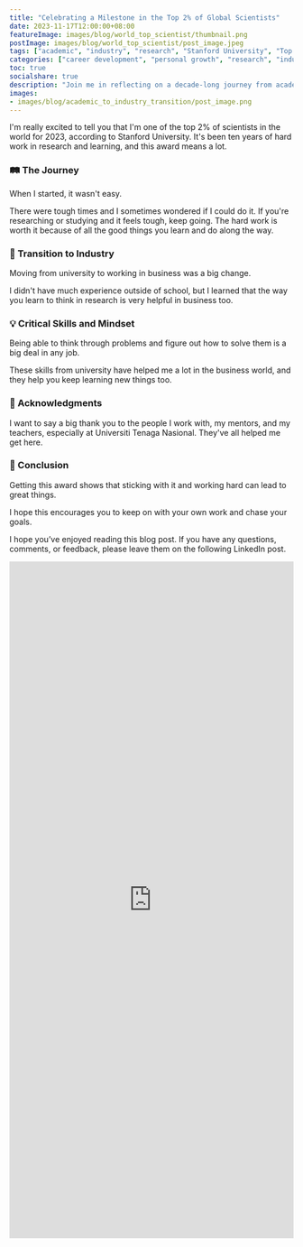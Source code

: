 ```yaml
---
title: "Celebrating a Milestone in the Top 2% of Global Scientists"
date: 2023-11-17T12:00:00+08:00
featureImage: images/blog/world_top_scientist/thumbnail.png
postImage: images/blog/world_top_scientist/post_image.jpeg
tags: ["academic", "industry", "research", "Stanford University", "Top Scientists"]
categories: ["career development", "personal growth", "research", "industry transition"]
toc: true
socialshare: true
description: "Join me in reflecting on a decade-long journey from academia to industry recognition as one of the world's leading scientists."
images:
- images/blog/academic_to_industry_transition/post_image.png
---
```


I'm really excited to tell you that I'm one of the top 2% of scientists in the world for 2023, according to Stanford University. It's been ten years of hard work in research and learning, and this award means a lot.

### 🛤️ The Journey
When I started, it wasn't easy. 

There were tough times and I sometimes wondered if I could do it. If you're researching or studying and it feels tough, keep going. The hard work is worth it because of all the good things you learn and do along the way.

### 🚀 Transition to Industry
Moving from university to working in business was a big change. 

I didn't have much experience outside of school, but I learned that the way you learn to think in research is very helpful in business too.

### 💡 Critical Skills and Mindset
Being able to think through problems and figure out how to solve them is a big deal in any job. 

These skills from university have helped me a lot in the business world, and they help you keep learning new things too.

### 🙏 Acknowledgments
I want to say a big thank you to the people I work with, my mentors, and my teachers, especially at Universiti Tenaga Nasional. They've all helped me get here.

### 🌱 Conclusion
Getting this award shows that sticking with it and working hard can lead to great things. 

I hope this encourages you to keep on with your own work and chase your goals.

I hope you’ve enjoyed reading this blog post. If you have any questions, comments, or feedback, please leave them on the following LinkedIn post.


<iframe src="https://www.linkedin.com/embed/feed/update/urn:li:share:7127966785726808064" height="1200" width="504" frameborder="0" allowfullscreen="" title="Embedded post"></iframe>